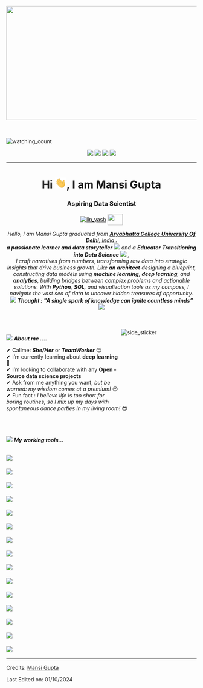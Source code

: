 <p align="center">
  <img src="https://cdn.prod.website-files.com/63ccf2f0ea97be12ead278ed/644a18b637053fa3709c5ba2_what-is-data-science.jpg" height="300" width = "1000"/>
</p>
<br>

<p align="left"> 
<img src="https://komarev.com/ghpvc/?username=MansiGupta&color=brightgreen" alt="watching_count" />
 </p>
 <p align="center">
<img src="https://img.shields.io/badge/Age-24-blue" />
  <img src="https://img.shields.io/badge/Focus-Machine%20Learning-brightgreen" />
  <img src="https://img.shields.io/badge/Lives-Madhya Pradesh-success" />
  <img src="https://img.shields.io/badge/Languages-English%20%26%20Hindi-brightgreen" />
</p>
<hr>
<h1 align="center">Hi <img src="https://raw.githubusercontent.com/ABSphreak/ABSphreak/master/gifs/Hi.gif" width="30px">, I am Mansi Gupta </h1>
<h3 align="center">Aspiring Data Scientist </h3>
<p align="center">
<!-- <a href="https://www.hackerrank.com/profile/learndsyashrewa1" target="blank"><img align="center" src="https://cdn.worldvectorlogo.com/logos/hackerrank.svg" alt="hack_yash" height="30" width="40" /></a> -->
<a href="https://www.linkedin.com/in/mansii-guptaa/" target="blank"><img align="center" src="https://upload.wikimedia.org/wikipedia/commons/thumb/c/ca/LinkedIn_logo_initials.png/480px-LinkedIn_logo_initials.png" alt="lin_yash" height="30" width="40" /></a>  
 <a href = "mailto: mansi.ma19@gmail.com"><img align="center" src="https://seeklogo.com/images/G/gmail-new-2020-logo-32DBE11BB4-seeklogo.com.png" height="30" width="40" /></a>
</p>
</p>



<p align="center">
  <em>
    Hello, I am Mansi Gupta </b> graduated from <a href="https://aryabhattacollege.ac.in/"> <b>Aryabhatta College University Of Delhi</b>, India </a>. <br>
    <b>a passionate learner and data storyteller</b> <img src="https://github.com/TheDudeThatCode/TheDudeThatCode/blob/master/Assets/Developer.gif" width="30px"> and a <b>Educator Transitioning into Data Science</b>&nbsp;<img src="https://github.com/TheDudeThatCode/TheDudeThatCode/blob/master/Assets/Designer.gif" width="36px">&nbsp,<br> I craft narratives from numbers,  
    transforming raw data into strategic insights that drive business growth. Like <b>an architect</b> designing a blueprint, 
    constructing data models using <b>machine learning</b>, <b>deep learning</b>, and <b>analytics</b>, building bridges between complex problems and actionable solutions. With <b>Python</b>, <b>SQL</b>, and visualization tools as my compass, 
    I navigate the vast sea of data to uncover hidden treasures of opportunity.
  </em> 
  <br>
  <img src="https://media.giphy.com/media/gH3LO09IOiZIqePwv9/giphy.gif" width="50" /> <b><i align="center">Thought : "A single spark of knowledge can ignite countless minds”</i></b> <img src="https://media.giphy.com/media/qjqUcgIyRjsl2/giphy.gif" width="50" />
</p>
<br><br>
<img align="right" width=200px height=200px alt="side_sticker" src="https://media.giphy.com/media/TEnXkcsHrP4YedChhA/giphy.gif" />

<img src="https://media.giphy.com/media/iY8CRBdQXODJSCERIr/giphy.gif" width="30px">&nbsp;***About me ....***

✔ Callme: ***She/Her*** or ***TeamWorker*** 😊 <br>
✔ I’m currently learning about **deep learning**🥰<br>
✔ I’m looking to collaborate with any **Open - Source data science projects**<br>
✔ Ask from me anything you want, *but be warned: my wisdom comes at a premium!* 😉<br>
✔ Fun fact : *I believe life is too short for boring routines, so I mix up my days with spontaneous dance parties in my living room!* 😎<br><br><br><br>
 

<img src="https://media.giphy.com/media/iY8CRBdQXODJSCERIr/giphy.gif" width="30px">&nbsp;***My working tools...***
<p align="left">

  <code> <img height="50" src="https://www.vectorlogo.zone/logos/python/python-icon.svg"> </code>
  <code> <img height="50" src="https://www.vectorlogo.zone/logos/numpy/numpy-icon.svg"> </code>
  <code> <img height="50" src="https://upload.wikimedia.org/wikipedia/commons/e/ed/Pandas_logo.svg"> </code>
  <code> <img height="50" src="https://d3mxt5v3yxgcsr.cloudfront.net/courses/18061/course_18061_image.png"> </code>
  <code> <img height="50" src="https://www.vectorlogo.zone/logos/plotly/plotly-icon.svg"> </code>
  <code> <img height="50" src="https://seaborn.pydata.org/_images/logo-wide-lightbg.svg"> </code>
  <code> <img height="50" src="https://www.vectorlogo.zone/logos/microsoft_powerbi/microsoft_powerbi-icon.svg"> </code>
  <code> <img height="50" src="https://img.icons8.com/?size=100&id=9Kvi1p1F0tUo&format=png&color=000000"> </code>
  <code> <img height="50" src="https://banner2.cleanpng.com/20180721/goa/kisspng-microsoft-excel-spreadsheet-microsoft-powerpoint-c-alagoas-5b531b2fe89ae2.6018856215321731039528.jpg"> </code>
  <code> <img height="50" src="https://static.vecteezy.com/system/resources/thumbnails/000/143/608/small/linear-icons-with-charts-and-statistics.jpg"> </code>
  <code> <img height="50" src="https://seeklogo.com/images/S/scikit-learn-logo-8766D07E2E-seeklogo.com.png"> </code>
  <code> <img height="50" src="https://www.vectorlogo.zone/logos/mysql/mysql-ar21.svg"> </code>
  <code> <img height="50" src="https://raw.githubusercontent.com/valohai/ml-logos/master/scipy.svg"> </code>
  <code> <img height="50" src="https://w7.pngwing.com/pngs/968/991/png-transparent-google-colab-logo-tech-companies.png"> </code>
  <code> <img height="50" src="https://www.vectorlogo.zone/logos/jupyter/jupyter-ar21.svg"> </code>
  


-----
Credits: [Mansi Gupta]([https://github.com/mansi-guptaa])

Last Edited on: 01/10/2024
